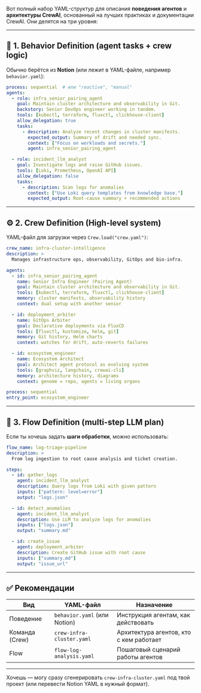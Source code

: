 Вот полный набор YAML-структур для описания **поведения агентов** и **архитектуры CrewAI**, основанный на лучших практиках и документации CrewAI. Они делятся на три уровня:

---

## 🧠 1. **Behavior Definition (agent tasks + crew logic)**

Обычно берётся из **Notion** (или лежит в YAML-файле, например `behavior.yaml`):

```yaml
process: sequential  # или "reactive", "manual"
agents:
  - role: infra_senior_pairing_agent
    goal: Maintain cluster architecture and observability in Git.
    backstory: Senior DevOps engineer working in tandem.
    tools: [kubectl, terraform, fluxctl, clickhouse-client]
    allow_delegation: true
    tasks:
      - description: Analyze recent changes in cluster manifests.
        expected_output: Summary of drift and needed sync.
        context: ["Focus on workloads and secrets."]
        agent: infra_senior_pairing_agent

  - role: incident_llm_analyst
    goal: Investigate logs and raise GitHub issues.
    tools: [Loki, Prometheus, OpenAI API]
    allow_delegation: false
    tasks:
      - description: Scan logs for anomalies
        context: ["Use Loki query templates from knowledge base."]
        expected_output: Root-cause summary + recommended actions
```

---

## ⚙️ 2. **Crew Definition (High-level system)**

YAML-файл для загрузки через `Crew.load("crew.yaml")`:

```yaml
crew_name: infra-cluster-intelligence
description: >
  Manages infrastructure ops, observability, GitOps and bio-infra.

agents:
  - id: infra_senior_pairing_agent
    name: Senior Infra Engineer (Pairing Agent)
    goal: Maintain cluster architecture and observability in Git.
    tools: [kubectl, terraform, fluxctl, clickhouse-client]
    memory: cluster manifests, observability history
    context: dual setup with another senior

  - id: deployment_arbiter
    name: GitOps Arbiter
    goal: Declarative deployments via FluxCD
    tools: [fluxctl, kustomize, helm, git]
    memory: Git history, Helm charts
    context: watches for drift, auto-reverts failures

  - id: ecosystem_engineer
    name: Ecosystem Architect
    goal: Architect agent protocol as evolving system
    tools: [graphviz, langchain, crewai-cli]
    memory: architecture history, diagrams
    context: genome = repo, agents = living organs

process: sequential
entry_point: ecosystem_engineer
```

---

## 🧩 3. **Flow Definition (multi-step LLM plan)**

Если ты хочешь задать **шаги обработки**, можно использовать:

```yaml
flow_name: log-triage-pipeline
description: >
  From log ingestion to root cause analysis and ticket creation.

steps:
  - id: gather_logs
    agent: incident_llm_analyst
    description: Query logs from Loki with given pattern
    inputs: ["pattern: level=error"]
    output: "logs.json"

  - id: detect_anomalies
    agent: incident_llm_analyst
    description: Use LLM to analyze logs for anomalies
    inputs: ["logs.json"]
    output: "summary.md"

  - id: create_issue
    agent: deployment_arbiter
    description: Create GitHub issue with root cause
    inputs: ["summary.md"]
    output: "issue_url"
```

---

## ✅ Рекомендации

| Вид            | YAML-файл                    | Назначение                              |
| -------------- | ---------------------------- | --------------------------------------- |
| Поведение      | `behavior.yaml` (или Notion) | Инструкция агентам, как действовать     |
| Команда (Crew) | `crew-infra-cluster.yaml`    | Архитектура агентов, кто с кем работает |
| Flow           | `flow-log-analysis.yaml`     | Пошаговый сценарий работы агентов       |

---

Хочешь — могу сразу сгенерировать `crew-infra-cluster.yaml` под твой проект (или перевести Notion YAML в нужный формат).
